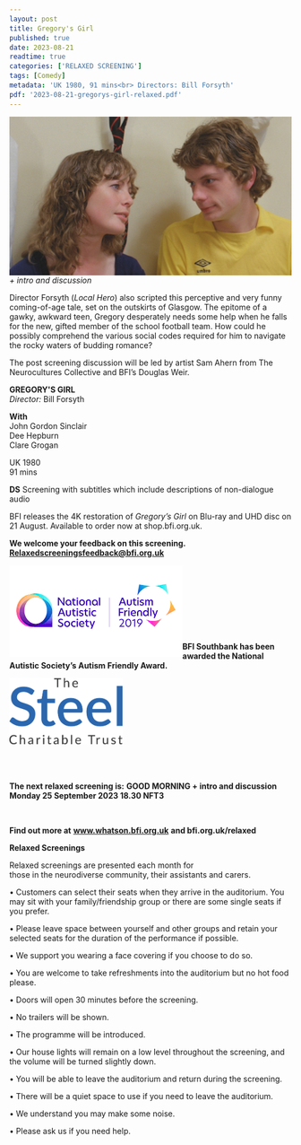 ```yaml
---
layout: post
title: Gregory's Girl
published: true
date: 2023-08-21
readtime: true
categories: ['RELAXED SCREENING']
tags: [Comedy]
metadata: 'UK 1980, 91 mins<br> Directors: Bill Forsyth'
pdf: '2023-08-21-gregorys-girl-relaxed.pdf'
---
```


<img style="float: left;" src="/img/Gregory's Girl.png"><br><br><br><br><br><br><br><br><br><br><br>


_+ intro and discussion_

Director Forsyth (_Local Hero_) also scripted this perceptive and very funny coming-of-age tale, set on the outskirts of Glasgow. The epitome of a gawky, awkward teen, Gregory desperately needs some help when he falls for the new, gifted member of the school football team. How could he possibly comprehend the various social codes required for him to navigate the rocky waters of budding romance?

The post screening discussion will be led by artist Sam Ahern from The Neurocultures Collective and BFI’s Douglas Weir.  


**GREGORY'S GIRL**  
_Director:_ Bill Forsyth  

**With**  
John Gordon Sinclair  
Dee Hepburn  
Clare Grogan  

UK 1980  
91 mins  

**DS** Screening with subtitles which include descriptions of non-dialogue audio

BFI releases the 4K restoration of _Gregory’s Girl_ on Blu-ray and UHD disc on 21 August. Available to order now at shop.bfi.org.uk.


**We welcome your feedback on this screening. Relaxedscreeningsfeedback@bfi.org.uk**


<img style="float: left;" src="/img/autistic_society.png"><br><br><br><br><br><br><br><br>
**BFI Southbank has been awarded the National Autistic Society’s Autism Friendly Award.**

<img style="float: left;" src="/img/steel-charitable-trust-logo-01.jpg" width="40%" height="40%"><br><br><br><br><br><br><br><br><br><br>

**The next relaxed screening is:**
**GOOD MORNING  + intro and discussion  
Monday 25 September 2023 18.30 NFT3** 

<br>


**Find out more at**
**www.whatson.bfi.org.uk**
**and bfi.org.uk/relaxed**

**Relaxed Screenings**<br>

Relaxed screenings are presented each month for  
those in the neurodiverse community, their assistants and carers.

• Customers can select their seats when they arrive in the auditorium. You may sit with your family/friendship group or there are some single seats if you prefer.

• Please leave space between yourself and other groups and retain your selected seats for the duration of the performance if possible.

• We support you wearing a face covering if you choose to do so.

• You are welcome to take refreshments into the auditorium but no hot food please.

• Doors will open 30 minutes before the screening.

• No trailers will be shown.

• The programme will be introduced.

• Our house lights will remain on a low level throughout the screening, and the volume will be turned slightly down.

• You will be able to leave the auditorium and return during the screening.

• There will be a quiet space to use if you need to leave the auditorium.

• We understand you may make some noise.

• Please ask us if you need help.
